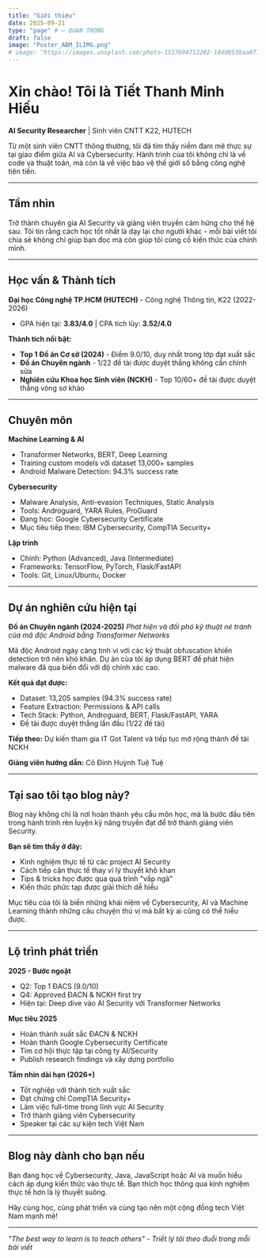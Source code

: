 ```yaml
---
title: "Giới thiệu"
date: 2025-09-21
type: "page" # ← QUAN TRỌNG
draft: false
image: "Poster_ABM_ILIMG.png"
# image: "https://images.unsplash.com/photo-1517694712202-14dd9538aa97?w=750"
---
```


# Xin chào! Tôi là Tiết Thanh Minh Hiếu

**AI Security Researcher** | Sinh viên CNTT K22, HUTECH

Từ một sinh viên CNTT thông thường, tôi đã tìm thấy niềm đam mê thực sự tại giao điểm giữa AI và Cybersecurity. Hành trình của tôi không chỉ là về code và thuật toán, mà còn là về việc bảo vệ thế giới số bằng công nghệ tiên tiến.

---

## Tầm nhìn

Trở thành chuyên gia AI Security và giảng viên truyền cảm hứng cho thế hệ sau. Tôi tin rằng cách học tốt nhất là dạy lại cho người khác - mỗi bài viết tôi chia sẻ không chỉ giúp bạn đọc mà còn giúp tôi củng cố kiến thức của chính mình.

---

## Học vấn & Thành tích

**Đại học Công nghệ TP.HCM (HUTECH)** - Công nghệ Thông tin, K22 (2022-2026)

- GPA hiện tại: **3.83/4.0** | CPA tích lũy: **3.52/4.0**

**Thành tích nổi bật:**

- **Top 1 Đồ án Cơ sở (2024)** - Điểm 9.0/10, duy nhất trong lớp đạt xuất sắc
- **Đồ án Chuyên ngành** - 1/22 đề tài được duyệt thẳng không cần chỉnh sửa
- **Nghiên cứu Khoa học Sinh viên (NCKH)** - Top 10/60+ đề tài được duyệt thẳng vòng sơ khảo

---

## Chuyên môn

**Machine Learning & AI**

- Transformer Networks, BERT, Deep Learning
- Training custom models với dataset 13,000+ samples
- Android Malware Detection: 94.3% success rate

**Cybersecurity**

- Malware Analysis, Anti-evasion Techniques, Static Analysis
- Tools: Androguard, YARA Rules, ProGuard
- Đang học: Google Cybersecurity Certificate
- Mục tiêu tiếp theo: IBM Cybersecurity, CompTIA Security+

**Lập trình**

- Chính: Python (Advanced), Java (Intermediate)
- Frameworks: TensorFlow, PyTorch, Flask/FastAPI
- Tools: Git, Linux/Ubuntu, Docker

---

## Dự án nghiên cứu hiện tại

**Đồ án Chuyên ngành (2024-2025)**
_Phát hiện và đối phó kỹ thuật né tránh của mã độc Android bằng Transformer Networks_

Mã độc Android ngày càng tinh vi với các kỹ thuật obfuscation khiến detection trở nên khó khăn. Dự án của tôi áp dụng BERT để phát hiện malware đã qua biến đổi với độ chính xác cao.

**Kết quả đạt được:**

- Dataset: 13,205 samples (94.3% success rate)
- Feature Extraction: Permissions & API calls
- Tech Stack: Python, Androguard, BERT, Flask/FastAPI, YARA
- Đề tài được duyệt thẳng lần đầu (1/22 đề tài)

**Tiếp theo:** Dự kiến tham gia IT Got Talent và tiếp tục mở rộng thành đề tài NCKH

**Giảng viên hướng dẫn:** Cô Đinh Huỳnh Tuệ Tuệ

---

## Tại sao tôi tạo blog này?

Blog này không chỉ là nơi hoàn thành yêu cầu môn học, mà là bước đầu tiên trong hành trình rèn luyện kỹ năng truyền đạt để trở thành giảng viên Security.

**Bạn sẽ tìm thấy ở đây:**

- Kinh nghiệm thực tế từ các project AI Security
- Cách tiếp cận thực tế thay vì lý thuyết khô khan
- Tips & tricks học được qua quá trình "vấp ngã"
- Kiến thức phức tạp được giải thích dễ hiểu

Mục tiêu của tôi là biến những khái niệm về Cybersecurity, AI và Machine Learning thành những câu chuyện thú vị mà bất kỳ ai cũng có thể hiểu được.

---

## Lộ trình phát triển

**2025 - Bước ngoặt**

- Q2: Top 1 ĐACS (9.0/10)
- Q4: Approved ĐACN & NCKH first try
- Hiện tại: Deep dive vào AI Security với Transformer Networks

**Mục tiêu 2025**

- Hoàn thành xuất sắc ĐACN & NCKH
- Hoàn thành Google Cybersecurity Certificate
- Tìm cơ hội thực tập tại công ty AI/Security
- Publish research findings và xây dựng portfolio

**Tầm nhìn dài hạn (2026+)**

- Tốt nghiệp với thành tích xuất sắc
- Đạt chứng chỉ CompTIA Security+
- Làm việc full-time trong lĩnh vực AI Security
- Trở thành giảng viên Cybersecurity
- Speaker tại các sự kiện tech Việt Nam

---

## Blog này dành cho bạn nếu

Bạn đang học về Cybersecurity, Java, JavaScript hoặc AI và muốn hiểu cách áp dụng kiến thức vào thực tế. Bạn thích học thông qua kinh nghiệm thực tế hơn là lý thuyết suông.

Hãy cùng học, cùng phát triển và cùng tạo nên một cộng đồng tech Việt Nam mạnh mẽ!

---

_"The best way to learn is to teach others" - Triết lý tôi theo đuổi trong mỗi bài viết_

